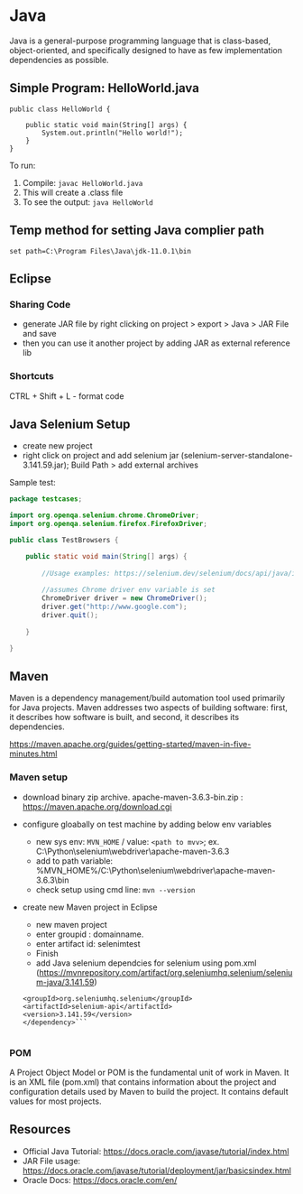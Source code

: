 # Java

Java is a general-purpose programming language that is class-based, object-oriented, and specifically designed to have as few implementation dependencies as possible.

## Simple Program: HelloWorld.java

```
public class HelloWorld {

	public static void main(String[] args) {
		System.out.println("Hello world!");
	}
}
```

To run: 
1. Compile: ```javac HelloWorld.java```
2. This will create a .class file
3. To see the output: ```java HelloWorld```

## Temp method for setting Java complier path
```set path=C:\Program Files\Java\jdk-11.0.1\bin```

## Eclipse

### Sharing Code

- generate JAR file by right clicking on project > export > Java > JAR File and save
- then you can use it another project by adding JAR as external reference lib

### Shortcuts

CTRL + Shift + L - format code

## Java Selenium Setup

- create new project
- right click on project and add selenium jar (selenium-server-standalone-3.141.59.jar); Build Path > add external archives

Sample test:
```java
package testcases;

import org.openqa.selenium.chrome.ChromeDriver;
import org.openqa.selenium.firefox.FirefoxDriver;

public class TestBrowsers {

	public static void main(String[] args) {
		
		//Usage examples: https://selenium.dev/selenium/docs/api/java/index.html
		
		//assumes Chrome driver env variable is set
		ChromeDriver driver = new ChromeDriver();
		driver.get("http://www.google.com");
		driver.quit();
		
	}

}
```

## Maven


Maven is a dependency management/build automation tool used primarily for Java projects. Maven addresses two aspects of building software: first, it describes how software is built, and second, it describes its dependencies. 

https://maven.apache.org/guides/getting-started/maven-in-five-minutes.html

### Maven setup

- download binary zip archive. 	apache-maven-3.6.3-bin.zip : https://maven.apache.org/download.cgi
- configure gloabally on test machine by adding below env variables
    - new sys env: ```MVN_HOME``` / value: ```<path to mvv>```; ex. C:\Python\selenium\webdriver\apache-maven-3.6.3
    - add to path variable: %MVN_HOME%/C:\Python\selenium\webdriver\apache-maven-3.6.3\bin
    - check setup using cmd line: ```mvn --version```
    
- create new Maven project in Eclipse
    - new maven project
    - enter groupid : domainname.
    - enter artifact id: selenimtest
    - Finish
    - add Java selenium dependcies for selenium using pom.xml 
    (https://mvnrepository.com/artifact/org.seleniumhq.selenium/selenium-java/3.141.59)
  
    ```<dependency>
    <groupId>org.seleniumhq.selenium</groupId>
    <artifactId>selenium-api</artifactId>
    <version>3.141.59</version>
    </dependency>```
  
    
### POM

A Project Object Model or POM is the fundamental unit of work in Maven. It is an XML file (pom.xml) that contains information about the project and configuration details used by Maven to build the project. It contains default values for most projects.

## Resources
- Official Java Tutorial: https://docs.oracle.com/javase/tutorial/index.html
- JAR File usage: https://docs.oracle.com/javase/tutorial/deployment/jar/basicsindex.html
- Oracle Docs: https://docs.oracle.com/en/
